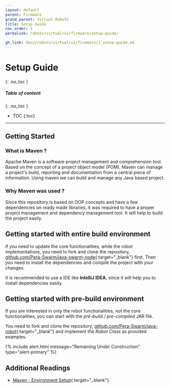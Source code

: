 ```yaml
---
layout: default
parent: Firmware
grand_parent: Virtual Robots
title: Setup Guide
nav_order: 1
permalink: robots/virtual/v1/firmware/setup-guide/

gh_link: docs/robots/virtual/v1/firmware/1_setup-guide.md
---
```


# Setup Guide
{: .no_toc }

##### Table of content
{: .no_toc }
- TOC
{:toc}

----
## Getting Started

### What is Maven ?

Apache Maven is a software project management and comprehension tool. Based on the concept of a project object model (POM), Maven can manage a project's build, reporting and documentation from a central piece of information. Using maven we can build and manage any Java based project.

### Why Maven was used ?

Since this repository is based on OOP concepts and have a few dependencies on ready made libraries, it was required to have a proper project management and dependency management tool. It will help to build the project easily.  


## Getting started with entire build environment

If you need to update the core functionalities, while the robot implementations, you need to  fork and clone the repository, [github.com/Pera-Swarm/java-swarm-node](https://github.com/Pera-Swarm/java-swarm-node){:target="_blank"} first. Then you need to install the dependencies and compile the project with your changes.

It is recommended to use a IDE like **IntelliJ IDEA**, since it will help you to install dependencies easily.

<!-- TODO: @Dilshani, can you write the rest with instructions? -->


## Getting started with pre-build environment

If you are interested in only the robot functionalities, not the core functionalities, you can start with the *pre-build / pre-compiled* JAR file.

You need to fork and clone the repository, [github.com/Pera-Swarm/java-robot](https://github.com/Pera-Swarm/java-robot){:target="_blank"} and implement the *Robot Class* as provided examples.

{% include alert.html message="Remaining Under Construction" type="alert-primary" %}

## Additional Readings

- [Maven - Environment Setup](https://www.tutorialspoint.com/maven/maven_environment_setup.htm){:target="_blank"}

